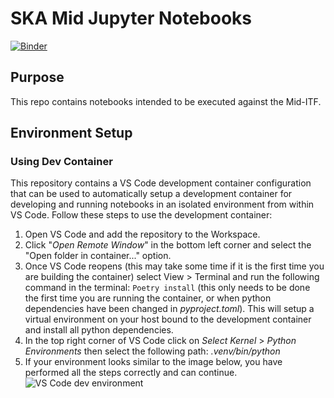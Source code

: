# SKA Mid Jupyter Notebooks

[![Binder](https://k8s.miditf.internal.skao.int/binderhub/badge_logo.svg)](https://k8s.miditf.internal.skao.int/binderhub/v2/gl/ska-telescope%2Fska-mid-jupyter-notebooks/main)

## Purpose

This repo contains notebooks intended to be executed against the Mid-ITF.

## Environment Setup
### Using Dev Container
This repository contains a VS Code development container configuration that can be used to automatically setup a development container for developing and running notebooks in an isolated environment from within VS Code. Follow these steps to use the development container:
1. Open VS Code and add the repository to the Workspace. 
2. Click "_Open Remote Window_" in the bottom left corner and select the "Open folder in container..." option.
3. Once VS Code reopens (this may take some time if it is the first time you are building the container) select View > Terminal and run the following command in the terminal: `Poetry install` (this only needs to be done the first time you are running the container, or when python dependencies have been changed in _pyproject.toml_).
This will setup a virtual environment on your host bound to the development container and install all python dependencies.
4. In the top right corner of VS Code click on _Select Kernel_ > _Python Environments_ then select the following path: _.venv/bin/python_
5. If your environment looks similar to the image below, you have performed all the steps correctly and can continue.
![VS Code dev environment](https://gitlab.com/ska-telescope/ska-mid-jupyter-notebooks/-/blob/at-2042-add-jupyter-notebooks-dev-container/docs/img/vscode_dev_container_environment.jpg?ref_type=heads)

